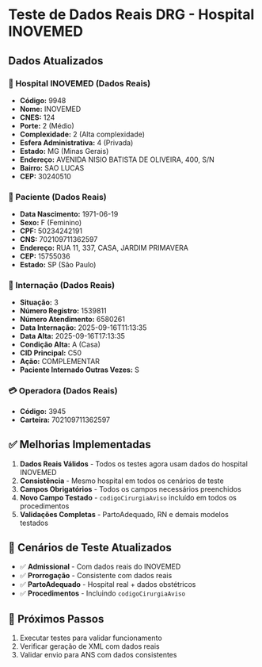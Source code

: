 # Teste de Dados Reais DRG - Hospital INOVEMED

## Dados Atualizados

### 🏥 Hospital INOVEMED (Dados Reais)

- **Código:** 9948
- **Nome:** INOVEMED
- **CNES:** 124
- **Porte:** 2 (Médio)
- **Complexidade:** 2 (Alta complexidade)
- **Esfera Administrativa:** 4 (Privada)
- **Estado:** MG (Minas Gerais)
- **Endereço:** AVENIDA NISIO BATISTA DE OLIVEIRA, 400, S/N
- **Bairro:** SAO LUCAS
- **CEP:** 30240510

### 👤 Paciente (Dados Reais)

- **Data Nascimento:** 1971-06-19
- **Sexo:** F (Feminino)
- **CPF:** 50234242191
- **CNS:** 702109711362597
- **Endereço:** RUA 11, 337, CASA, JARDIM PRIMAVERA
- **CEP:** 15755036
- **Estado:** SP (São Paulo)

### 🏥 Internação (Dados Reais)

- **Situação:** 3
- **Número Registro:** 1539811
- **Número Atendimento:** 6580261
- **Data Internação:** 2025-09-16T11:13:35
- **Data Alta:** 2025-09-16T17:13:35
- **Condição Alta:** A (Casa)
- **CID Principal:** C50
- **Ação:** COMPLEMENTAR
- **Paciente Internado Outras Vezes:** S

### 💳 Operadora (Dados Reais)

- **Código:** 3945
- **Carteira:** 702109711362597

## ✅ Melhorias Implementadas

1. **Dados Reais Válidos** - Todos os testes agora usam dados do hospital INOVEMED
2. **Consistência** - Mesmo hospital em todos os cenários de teste
3. **Campos Obrigatórios** - Todos os campos necessários preenchidos
4. **Novo Campo Testado** - `codigoCirurgiaAviso` incluído em todos os procedimentos
5. **Validações Completas** - PartoAdequado, RN e demais modelos testados

## 🧪 Cenários de Teste Atualizados

- ✅ **Admissional** - Com dados reais do INOVEMED
- ✅ **Prorrogação** - Consistente com dados reais
- ✅ **PartoAdequado** - Hospital real + dados obstétricos
- ✅ **Procedimentos** - Incluindo `codigoCirurgiaAviso`

## 🎯 Próximos Passos

1. Executar testes para validar funcionamento
2. Verificar geração de XML com dados reais
3. Validar envio para ANS com dados consistentes

